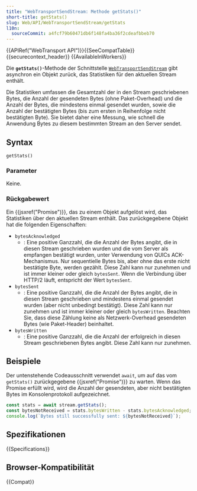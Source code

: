 ```yaml
---
title: "WebTransportSendStream: Methode getStats()"
short-title: getStats()
slug: Web/API/WebTransportSendStream/getStats
l10n:
  sourceCommit: a4fcf79b60471db6f148fa4ba36f2cdeafbbeb70
---
```


{{APIRef("WebTransport API")}}{{SeeCompatTable}}{{securecontext_header}} {{AvailableInWorkers}}

Die **`getStats()`**-Methode der Schnittstelle [`WebTransportSendStream`](/de/docs/Web/API/WebTransportSendStream) gibt asynchron ein Objekt zurück, das Statistiken für den aktuellen Stream enthält.

Die Statistiken umfassen die Gesamtzahl der in den Stream geschriebenen Bytes, die Anzahl der gesendeten Bytes (ohne Paket-Overhead) und die Anzahl der Bytes, die mindestens einmal gesendet wurden, sowie die Anzahl der bestätigten Bytes (bis zum ersten in Reihenfolge nicht bestätigten Byte).
Sie bietet daher eine Messung, wie schnell die Anwendung Bytes zu diesem bestimmten Stream an den Server sendet.

## Syntax

```js-nolint
getStats()
```

### Parameter

Keine.

### Rückgabewert

Ein {{jsxref("Promise")}}, das zu einem Objekt aufgelöst wird, das Statistiken über den aktuellen Stream enthält.
Das zurückgegebene Objekt hat die folgenden Eigenschaften:

- `bytesAcknowledged`
  - : Eine positive Ganzzahl, die die Anzahl der Bytes angibt, die in diesen Stream geschrieben wurden und die vom Server als empfangen bestätigt wurden, unter Verwendung von QUICs ACK-Mechanismus.
    Nur sequentielle Bytes bis, aber ohne das erste nicht bestätigte Byte, werden gezählt.
    Diese Zahl kann nur zunehmen und ist immer kleiner oder gleich `bytesSent`.
    Wenn die Verbindung über HTTP/2 läuft, entspricht der Wert `bytesSent`.
- `bytesSent`
  - : Eine positive Ganzzahl, die die Anzahl der Bytes angibt, die in diesen Stream geschrieben und mindestens einmal gesendet wurden (aber nicht unbedingt bestätigt).
    Diese Zahl kann nur zunehmen und ist immer kleiner oder gleich `bytesWritten`.
    Beachten Sie, dass diese Zählung keine als Netzwerk-Overhead gesendeten Bytes (wie Paket-Header) beinhaltet.
- `bytesWritten`
  - : Eine positive Ganzzahl, die die Anzahl der erfolgreich in diesen Stream geschriebenen Bytes angibt.
    Diese Zahl kann nur zunehmen.

## Beispiele

Der untenstehende Codeausschnitt verwendet `await`, um auf das vom `getStats()` zurückgegebene {{jsxref("Promise")}} zu warten.
Wenn das Promise erfüllt wird, wird die Anzahl der gesendeten, aber nicht bestätigten Bytes im Konsolenprotokoll aufgezeichnet.

```js
const stats = await stream.getStats();
const bytesNotReceived = stats.bytesWritten - stats.bytesAcknowledged;
console.log(`Bytes still successfully sent: ${bytesNotReceived}`);
```

## Spezifikationen

{{Specifications}}

## Browser-Kompatibilität

{{Compat}}
